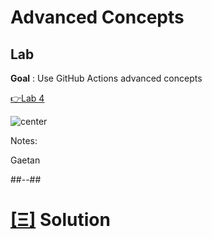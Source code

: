 <!-- .slide: class="exercice" -->

# Advanced Concepts

## Lab

**Goal** : Use GitHub Actions advanced concepts

[👉Lab 4](https://github.com/sfeir-open-source/sfeir-school-github-actions/tree/main/steps/06-Advanced-Concepts/README.md)

![center](https://media.giphy.com/media/YRdBZ4CDweTozHWxh0/giphy.gif)

Notes:

Gaetan

##--##
<!-- .slide: class="transition blue"-->

# [[Ξ]](https://github.com/sfeir-open-source/sfeir-school-github-actions/tree/main/steps/06-Advanced-Concepts-solution) Solution
